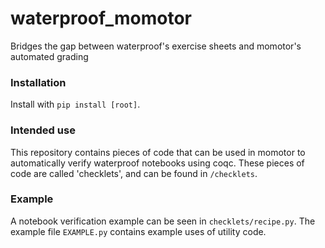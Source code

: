 # waterproof_momotor
Bridges the gap between waterproof's exercise sheets and momotor's automated grading

### Installation

Install with `pip install [root]`.

### Intended use
This repository contains pieces of code that can be used in momotor to automatically verify waterproof notebooks using coqc. These pieces of code are called 'checklets', and can be found in `/checklets`.

### Example
A notebook verification example can be seen in `checklets/recipe.py`.
The example file `EXAMPLE.py` contains example uses of utility code.
